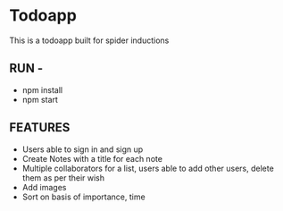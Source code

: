 # Todoapp
This is a todoapp built for spider inductions

## RUN -
* npm install
* npm start

## FEATURES
* Users able to sign in and sign up
* Create Notes with a title for each note
* Multiple collaborators for a list, users able to add
other users, delete them as per their wish
* Add images
* Sort on basis of importance, time

